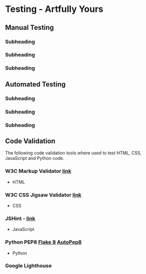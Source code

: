 # Testing - Artfully Yours

## Manual Testing

###  Subheading
###  Subheading
###  Subheading

## Automated Testing

###  Subheading
###  Subheading
###  Subheading

## Code Validation

The following code validation tools where used to test HTML, CSS, JavaScript and Python code. 

### W3C Markup Validator [link](https://validator.w3.org/)

* HTML

### W3C CSS Jigsaw Validator [link](https://jigsaw.w3.org/css-validator/)

* CSS 

### JSHint - [link](https://jshint.com/)

* JavaScript

### Python PEP8 [Flake 8](https://pypi.org/project/flake8/) [AutoPep8](https://pypi.org/project/autopep8/)

* Python

### Google Lighthouse

